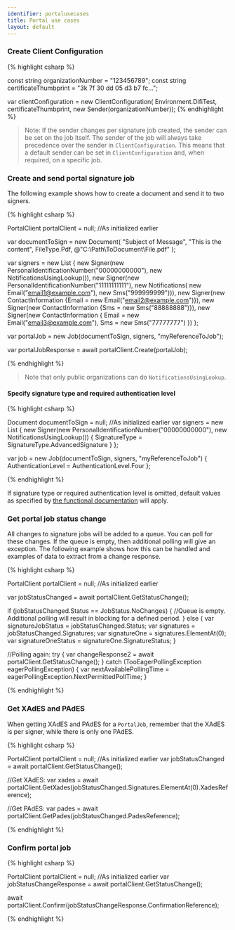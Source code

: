 ```yaml
---
identifier: portalusecases
title: Portal use cases
layout: default
---
```


### Create Client Configuration

{% highlight csharp %}

const string organizationNumber = "123456789";
const string certificateThumbprint = "3k 7f 30 dd 05 d3 b7 fc...";

var clientConfiguration = new ClientConfiguration(
    Environment.DifiTest,
    certificateThumbprint,
    new Sender(organizationNumber));
{% endhighlight %}

<blockquote>
Note: If the sender changes per signature job created, the sender can be set on the job itself. The sender of the job will always take precedence over the sender in <code>ClientConfiguration</code>. This means that a default sender can be set in <code>ClientConfiguration</code> and, when required, on a specific job.   
</blockquote>

### Create and send portal signature job

The following example shows how to create a document and send it to two signers.

{% highlight csharp %}

PortalClient portalClient = null; //As initialized earlier

var documentToSign = new Document(
    "Subject of Message",
    "This is the content",
    FileType.Pdf,
    @"C:\Path\ToDocument\File.pdf"
);

var signers = new List<Signer>
{
    new Signer(new PersonalIdentificationNumber("00000000000"), new NotificationsUsingLookup()),
    new Signer(new PersonalIdentificationNumber("11111111111"), new Notifications(
        new Email("email1@example.com"),
        new Sms("999999999"))),
    new Signer(new ContactInformation {Email = new Email("email2@example.com")}),
    new Signer(new ContactInformation {Sms = new Sms("88888888")}),
    new Signer(new ContactInformation
    {
        Email = new Email("email3@example.com"),
        Sms = new Sms("77777777")
    })
};

var portalJob = new Job(documentToSign, signers, "myReferenceToJob");

var portalJobResponse = await portalClient.Create(portalJob);

{% endhighlight %}

> Note that only public organizations can do `NotificationsUsingLookup`.

#### Specify signature type and required authentication level

{% highlight csharp %}

Document documentToSign = null; //As initialized earlier
var signers = new List<Signer>
{
    new Signer(new PersonalIdentificationNumber("00000000000"), new NotificationsUsingLookup())
    {
        SignatureType = SignatureType.AdvancedSignature
    }
};

var job = new Job(documentToSign, signers, "myReferenceToJob")
{
    AuthenticationLevel = AuthenticationLevel.Four
};

{% endhighlight %}

If signature type or required authentication level is omitted, default values as specified by [the functional documentation](http://digipost.github.io/signature-api-specification/v1.0/#signaturtype) will apply.

### Get portal job status change

All changes to signature jobs will be added to a queue. You can poll for these changes. If the queue is empty, then additional polling will give an exception. The following example shows how this can be handled and examples of data to extract from a change response.

{% highlight csharp %}

PortalClient portalClient = null; //As initialized earlier

var jobStatusChanged = await portalClient.GetStatusChange();

if (jobStatusChanged.Status == JobStatus.NoChanges)
{
    //Queue is empty. Additional polling will result in blocking for a defined period.
}
else
{
    var signatureJobStatus = jobStatusChanged.Status;
    var signatures = jobStatusChanged.Signatures;
    var signatureOne = signatures.ElementAt(0);
    var signatureOneStatus = signatureOne.SignatureStatus;
}

//Polling again:
try
{
    var changeResponse2 = await portalClient.GetStatusChange();
}
catch (TooEagerPollingException eagerPollingException)
{
    var nextAvailablePollingTime = eagerPollingException.NextPermittedPollTime;
}

{% endhighlight %}

### Get XAdES and PAdES

When getting XAdES and PAdES for a `PortalJob`, remember that the XAdES is per signer, while there is only one PAdES. 

{% highlight csharp %}

PortalClient portalClient = null; //As initialized earlier
var jobStatusChanged = await portalClient.GetStatusChange();

//Get XAdES:
var xades = await portalClient.GetXades(jobStatusChanged.Signatures.ElementAt(0).XadesReference);

//Get PAdES:
var pades = await portalClient.GetPades(jobStatusChanged.PadesReference);

{% endhighlight %}

### Confirm portal job

{% highlight csharp %}

PortalClient portalClient = null; //As initialized earlier
var jobStatusChangeResponse = await portalClient.GetStatusChange();

await portalClient.Confirm(jobStatusChangeResponse.ConfirmationReference);

{% endhighlight %}